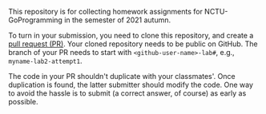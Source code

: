 This repository is for collecting homework assignments for
NCTU-GoProgramming in the semester of 2021 autumn.

To turn in your submission, you need to clone this repository, and create a
[pull request (PR)](https://github.com/benchen216/NCTU-GoProgramming-2021/pulls).  Your
cloned repository needs to be public on GitHub.  The branch of your PR needs to
start with ``<github-user-name>-lab#``, e.g., ``myname-lab2-attempt1``.

The code in your PR shouldn't duplicate with your classmates'.  Once
duplication is found, the latter submitter should modify the code.  One way to
avoid the hassle is to submit (a correct answer, of course) as early as
possible.
